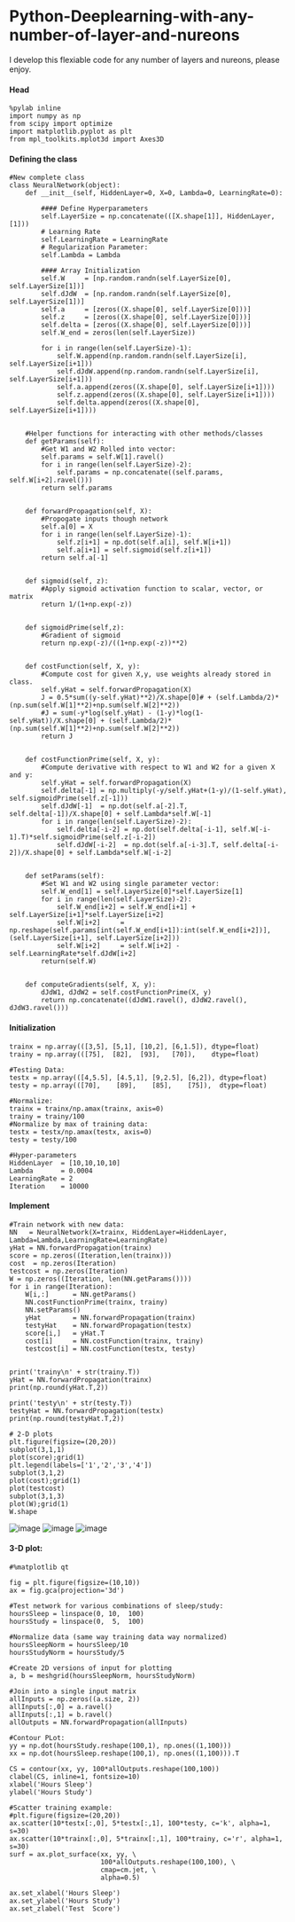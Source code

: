 # Python-Deeplearning-with-any-number-of-layer-and-nureons
I develop this flexiable code for any number of layers and nureons, please enjoy.

#### Head
    %pylab inline
    import numpy as np
    from scipy import optimize
    import matplotlib.pyplot as plt
    from mpl_toolkits.mplot3d import Axes3D
 
 #### Defining the class
    #New complete class
    class NeuralNetwork(object):
        def __init__(self, HiddenLayer=0, X=0, Lambda=0, LearningRate=0):  

            #### Define Hyperparameters
            self.LayerSize = np.concatenate(([X.shape[1]], HiddenLayer, [1]))
            # Learning Rate
            self.LearningRate = LearningRate
            # Regularization Parameter:
            self.Lambda = Lambda

            #### Array Initialization
            self.W     = [np.random.randn(self.LayerSize[0], self.LayerSize[1])]
            self.dJdW  = [np.random.randn(self.LayerSize[0], self.LayerSize[1])]
            self.a     = [zeros((X.shape[0], self.LayerSize[0]))]
            self.z     = [zeros((X.shape[0], self.LayerSize[0]))]
            self.delta = [zeros((X.shape[0], self.LayerSize[0]))]              
            self.W_end = zeros(len(self.LayerSize)) 

            for i in range(len(self.LayerSize)-1):
                self.W.append(np.random.randn(self.LayerSize[i], self.LayerSize[i+1]))
                self.dJdW.append(np.random.randn(self.LayerSize[i], self.LayerSize[i+1]))
                self.a.append(zeros((X.shape[0], self.LayerSize[i+1])))
                self.z.append(zeros((X.shape[0], self.LayerSize[i+1])))
                self.delta.append(zeros((X.shape[0], self.LayerSize[i+1])))


        #Helper functions for interacting with other methods/classes
        def getParams(self):
            #Get W1 and W2 Rolled into vector:
            self.params = self.W[1].ravel()
            for i in range(len(self.LayerSize)-2):
                self.params = np.concatenate((self.params, self.W[i+2].ravel()))
            return self.params


        def forwardPropagation(self, X):
            #Propogate inputs though network
            self.a[0] = X
            for i in range(len(self.LayerSize)-1):
                self.z[i+1] = np.dot(self.a[i], self.W[i+1])
                self.a[i+1] = self.sigmoid(self.z[i+1])
            return self.a[-1]


        def sigmoid(self, z):
            #Apply sigmoid activation function to scalar, vector, or matrix
            return 1/(1+np.exp(-z))


        def sigmoidPrime(self,z):
            #Gradient of sigmoid
            return np.exp(-z)/((1+np.exp(-z))**2)


        def costFunction(self, X, y):
            #Compute cost for given X,y, use weights already stored in class.
            self.yHat = self.forwardPropagation(X)
            J = 0.5*sum((y-self.yHat)**2)/X.shape[0]# + (self.Lambda/2)*(np.sum(self.W[1]**2)+np.sum(self.W[2]**2))
            #J = sum(-y*log(self.yHat) - (1-y)*log(1-self.yHat))/X.shape[0] + (self.Lambda/2)*(np.sum(self.W[1]**2)+np.sum(self.W[2]**2))
            return J


        def costFunctionPrime(self, X, y):
            #Compute derivative with respect to W1 and W2 for a given X and y:
            self.yHat = self.forwardPropagation(X)      
            self.delta[-1] = np.multiply(-y/self.yHat+(1-y)/(1-self.yHat), self.sigmoidPrime(self.z[-1]))
            self.dJdW[-1]  = np.dot(self.a[-2].T, self.delta[-1])/X.shape[0] + self.Lambda*self.W[-1]
            for i in range(len(self.LayerSize)-2):
                self.delta[-i-2] = np.dot(self.delta[-i-1], self.W[-i-1].T)*self.sigmoidPrime(self.z[-i-2])
                self.dJdW[-i-2]  = np.dot(self.a[-i-3].T, self.delta[-i-2])/X.shape[0] + self.Lambda*self.W[-i-2]     


        def setParams(self):
            #Set W1 and W2 using single parameter vector:  
            self.W_end[1] = self.LayerSize[0]*self.LayerSize[1]
            for i in range(len(self.LayerSize)-2):
                self.W_end[i+2] = self.W_end[i+1] + self.LayerSize[i+1]*self.LayerSize[i+2]
                self.W[i+2]     = np.reshape(self.params[int(self.W_end[i+1]):int(self.W_end[i+2])], (self.LayerSize[i+1], self.LayerSize[i+2]))
                self.W[i+2]     = self.W[i+2] - self.LearningRate*self.dJdW[i+2]
            return(self.W)


        def computeGradients(self, X, y):
            dJdW1, dJdW2 = self.costFunctionPrime(X, y)
            return np.concatenate((dJdW1.ravel(), dJdW2.ravel(), dJdW3.ravel()))
            
#### Initialization
    trainx = np.array(([3,5], [5,1], [10,2], [6,1.5]), dtype=float)
    trainy = np.array(([75],  [82],  [93],   [70]),    dtype=float)

    #Testing Data:
    testx = np.array(([4,5.5], [4.5,1], [9,2.5], [6,2]), dtype=float)
    testy = np.array(([70],    [89],    [85],    [75]),  dtype=float)

    #Normalize:
    trainx = trainx/np.amax(trainx, axis=0)
    trainy = trainy/100
    #Normalize by max of training data:
    testx = testx/np.amax(testx, axis=0)
    testy = testy/100

    #Hyper-parameters
    HiddenLayer  = [10,10,10,10]
    Lambda       = 0.0004
    LearningRate = 2
    Iteration    = 10000


#### Implement
    #Train network with new data:
    NN   = NeuralNetwork(X=trainx, HiddenLayer=HiddenLayer, Lambda=Lambda,LearningRate=LearningRate)
    yHat = NN.forwardPropagation(trainx)
    score = np.zeros((Iteration,len(trainx)))
    cost  = np.zeros(Iteration)
    testcost = np.zeros(Iteration)
    W = np.zeros((Iteration, len(NN.getParams())))
    for i in range(Iteration):
        W[i,:]      = NN.getParams()
        NN.costFunctionPrime(trainx, trainy)
        NN.setParams()
        yHat        = NN.forwardPropagation(trainx)
        testyHat    = NN.forwardPropagation(testx)
        score[i,]   = yHat.T
        cost[i]     = NN.costFunction(trainx, trainy)
        testcost[i] = NN.costFunction(testx, testy)


    print('trainy\n' + str(trainy.T))
    yHat = NN.forwardPropagation(trainx)
    print(np.round(yHat.T,2))

    print('testy\n' + str(testy.T))
    testyHat = NN.forwardPropagation(testx)
    print(np.round(testyHat.T,2))

    # 2-D plots
    plt.figure(figsize=(20,20))
    subplot(3,1,1)
    plot(score);grid(1)
    plt.legend(labels=['1','2','3','4'])
    subplot(3,1,2)
    plot(cost);grid(1)
    plot(testcost)
    subplot(3,1,3)
    plot(W);grid(1)
    W.shape
![image](https://user-images.githubusercontent.com/46899273/53830136-6cacc280-3f47-11e9-8c1f-c3b0c2fdc601.png)
![image](https://user-images.githubusercontent.com/46899273/53830144-6fa7b300-3f47-11e9-958d-f85c5f788598.png)
![image](https://user-images.githubusercontent.com/46899273/53830151-720a0d00-3f47-11e9-823e-92319a2b3899.png)

#### 3-D plot:
    #%matplotlib qt

    fig = plt.figure(figsize=(10,10))
    ax = fig.gca(projection='3d')

    #Test network for various combinations of sleep/study:
    hoursSleep = linspace(0, 10,  100)
    hoursStudy = linspace(0,  5,  100)

    #Normalize data (same way training data way normalized)
    hoursSleepNorm = hoursSleep/10
    hoursStudyNorm = hoursStudy/5

    #Create 2D versions of input for plotting
    a, b = meshgrid(hoursSleepNorm, hoursStudyNorm)

    #Join into a single input matrix
    allInputs = np.zeros((a.size, 2))
    allInputs[:,0] = a.ravel()
    allInputs[:,1] = b.ravel()
    allOutputs = NN.forwardPropagation(allInputs)

    #Contour PLot:
    yy = np.dot(hoursStudy.reshape(100,1), np.ones((1,100)))
    xx = np.dot(hoursSleep.reshape(100,1), np.ones((1,100))).T

    CS = contour(xx, yy, 100*allOutputs.reshape(100,100))
    clabel(CS, inline=1, fontsize=10)
    xlabel('Hours Sleep')
    ylabel('Hours Study')

    #Scatter training example:
    #plt.figure(figsize=(20,20))
    ax.scatter(10*testx[:,0], 5*testx[:,1], 100*testy, c='k', alpha=1, s=30)
    ax.scatter(10*trainx[:,0], 5*trainx[:,1], 100*trainy, c='r', alpha=1, s=30)
    surf = ax.plot_surface(xx, yy, \
                           100*allOutputs.reshape(100,100), \
                           cmap=cm.jet, \
                           alpha=0.5)

    ax.set_xlabel('Hours Sleep')
    ax.set_ylabel('Hours Study')
    ax.set_zlabel('Test  Score')


